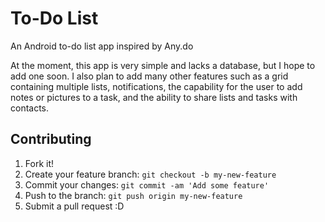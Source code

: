 # To-Do List
An Android to-do list app inspired by Any.do

At the moment, this app is very simple and lacks a database, but I hope to add one soon. I also plan to add many other features such as a grid containing multiple lists, notifications, the capability for the user to add notes or pictures to a task, and the ability to share lists and tasks with contacts. 
## Contributing
1. Fork it!
2. Create your feature branch: `git checkout -b my-new-feature`
3. Commit your changes: `git commit -am 'Add some feature'`
4. Push to the branch: `git push origin my-new-feature`
5. Submit a pull request :D
